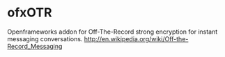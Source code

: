 ofxOTR
======

Openframeworks addon for Off-The-Record strong encryption for instant messaging conversations. http://en.wikipedia.org/wiki/Off-the-Record_Messaging
